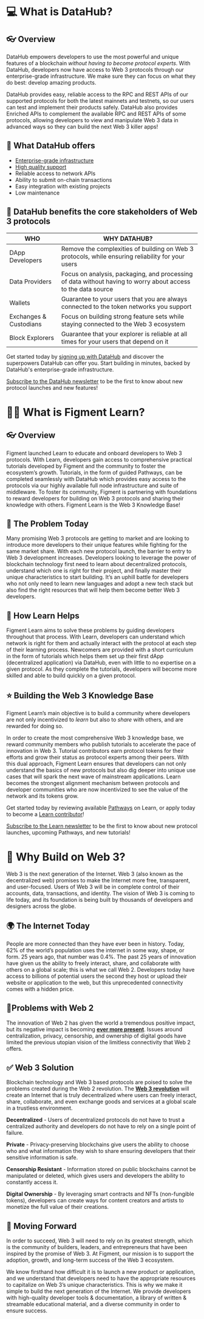 # 💻 What is DataHub?

## 👓 Overview

DataHub empowers developers to use the most powerful and unique features of a blockchain _without having to become protocol experts_. 
With DataHub, developers now have access to Web 3 protocols through our enterprise-grade infrastructure. We make sure they can focus on what they do best: develop amazing products. 

DataHub provides easy, reliable access to the RPC and REST APIs of our supported protocols for both the latest mainnets and testnets, so our users can test and implement their products safely. DataHub also provides Enriched APIs to complement the available RPC and REST APIs of some protocols, allowing developers to view and manipulate Web 3 data in advanced ways so they can build the next Web 3 killer apps!

## 🎊 What DataHub offers

* [Enterprise-grade infrastructure](https://docs.figment.io/guides/datahub-infrastructure)
* [High quality support](https://docs.figment.io/other/support)
* Reliable access to network APIs
* Ability to submit on-chain transactions
* Easy integration with existing projects
* Low maintenance

## 🎁 DataHub benefits the core stakeholders of Web 3 protocols

| WHO | WHY DATAHUB? |
| --- | --- |
| DApp Developers | Remove the complexities of building on Web 3 protocols, while ensuring reliability for your users |
| Data Providers | Focus on analysis, packaging, and processing of data without having to worry about access to the data source |
| Wallets | Guarantee to your users that you are always connected to the token networks you support |
| Exchanges & Custodians | Focus on building strong feature sets while staying connected to the Web 3 ecosystem |
| Block Explorers | Guarantee that your explorer is reliable at all times for your users that depend on it |

Get started today by [signing up with DataHub](https://datahub.figment.io) and discover the superpowers DataHub can offer you. Start building in minutes, backed by DataHub's enterprise-grade infrastructure.

[Subscribe to the DataHub newsletter](https://datahub.figment.io/subscribe) to be the first to know about new protocol launches and new features!

# 👩‍🏫 What is Figment Learn?

## 👓 Overview

Figment launched Learn to educate and onboard developers to Web 3 protocols. 
With Learn, developers gain access to comprehensive practical tutorials developed by Figment and the community to foster the ecosystem’s growth.
Tutorials, in the form of guided Pathways, can be completed seamlessly with DataHub which provides easy access to the protocols via our highly available full node infrastructure and suite of middleware. To foster its community, Figment is partnering with foundations to reward developers for building on Web 3 protocols and sharing their knowledge with others. Figment Learn is the Web 3 Knowledge Base!

## 🚦 The Problem Today

Many promising Web 3 protocols are getting to market and are looking to introduce more developers to their unique features while fighting for the same market share. With each new protocol launch, the barrier to entry to Web 3 development increases. Developers looking to leverage the power of blockchain technology first need to learn about decentralized protocols, understand which one is right for their project, and finally master their unique characteristics to start building. It’s an uphill battle for developers who not only need to learn new languages and adopt a new tech stack but also find the right resources that will help them become better Web 3 developers.

## 🚩 How Learn Helps

Figment Learn aims to solve these problems by guiding developers throughout that process. 
With Learn, developers can understand which network is right for them and actually interact with the protocol at each step of their learning process. 
Newcomers are provided with a short curriculum in the form of tutorials which helps them set up their first dApp (decentralized application) via DataHub, even with little to no expertise on a given protocol. As they complete the tutorials, developers will become more skilled and able to build quickly on a given protocol.

## ⭐ Building the Web 3 Knowledge Base

Figment Learn’s main objective is to build a community where developers are not only incentivized to _learn_ but also to _share_ with others, and are rewarded for doing so. 

In order to create the most comprehensive Web 3 knowledge base, we reward community members who publish tutorials to accelerate the pace of innovation in Web 3.
Tutorial contributors earn protocol tokens for their efforts and grow their status as protocol experts among their peers. 
With this dual approach, Figment Learn ensures that developers can not only understand the basics of new protocols but also dig deeper into unique use cases that will spark the next wave of mainstream applications. Learn becomes the strongest alignment mechanism between protocols and developer communities who are now incentivized to see the value of the network and its tokens grow.

Get started today by reviewing available [Pathways](https://learn.figment.io/pathways/) on Learn, or apply today to become a [Learn contributor](https://bit.ly/figment-learn-contribute)!

[Subscribe to the Learn newsletter](https://datahub.figment.io/subscribe) to be the first to know about new protocol launches, upcoming Pathways, and new tutorials!


# 🚀 Why Build on Web 3?

Web 3 is the next generation of the Internet. Web 3 (also known as the decentralized web) promises to make the Internet more free, transparent, and user-focused. Users of Web 3 will be in complete control of their accounts, data, transactions, and identity. The vision of Web 3 is coming to life today, and its foundation is being built by thousands of developers and designers across the globe.

## 🌍 The Internet Today

People are more connected than they have ever been in history. Today, 62% of the world’s population uses the internet in some way, shape, or form. 25 years ago, that number was 0.4%. The past 25 years of innovation have given us the ability to freely interact, share, and collaborate with others on a global scale; this is what we call Web 2. Developers today have access to billions of potential users the second they host or upload their website or application to the web, but this unprecedented connectivity comes with a hidden price.

## 🛑Problems with Web 2

The innovation of Web 2 has given the world a tremendous positive impact, but its negative impact is becoming [**ever more present**](https://medium.com/@essentia1/web-2-0-is-broken-its-time-for-a-new-paradigm-shift-2a4b1fc2ff60). Issues around centralization, privacy, censorship, and ownership of digital goods have limited the previous utopian vision of the limitless connectivity that Web 2 offers.

## ✅ Web 3 Solution

Blockchain technology and Web 3 based protocols are poised to solve the problems created during the Web 2 revolution. The [**Web 3 revolution**](https://blog.coinbase.com/understanding-web-3-a-user-controlled-internet-a39c21cf83f3) will create an Internet that is truly decentralized where users can freely interact, share, collaborate, and even exchange goods and services at a global scale in a trustless environment.

**Decentralized** - Users of decentralized protocols do not have to trust a centralized authority and developers do not have to rely on a single point of failure.

**Private** - Privacy-preserving blockchains give users the ability to choose who and what information they wish to share ensuring developers that their sensitive information is safe.

**Censorship Resistant** - Information stored on public blockchains cannot be manipulated or deleted, which gives users and developers the ability to constantly access it.

**Digital Ownership** - By leveraging smart contracts and NFTs \(non-fungible tokens\), developers can create ways for content creators and artists to monetize the full value of their creations.

## 🚆 Moving Forward

In order to succeed, Web 3 will need to rely on its greatest strength, which is the community of builders, leaders, and entrepreneurs that have been inspired by the promise of Web 3. At Figment, our mission is to support the adoption, growth, and long-term success of the Web 3 ecosystem.

We know firsthand how difficult it is to launch a new product or application, and we understand that developers need to have the appropriate resources to capitalize on Web 3’s unique characteristics. This is why we make it simple to build the next generation of the Internet. We provide developers with high-quality developer tools & documentation, a library of written & streamable educational material, and a diverse community in order to ensure success.
